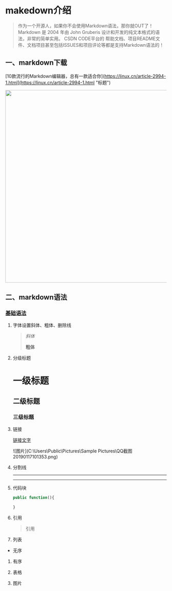 # makedown介绍
> 作为一个开源人，如果你不会使用Markdown语法，那你就OUT了！Markdown 是 2004 年由 John Gruberis 设计和开发的纯文本格式的语法，非常的简单实用。 CSDN CODE平台的 帮助文档、项目README文件、文档项目甚至包括ISSUES和项目评论等都是支持Markdown语法的！

## 一、markdown下载
[10款流行的Markdown编辑器，总有一款适合你](https://linux.cn/article-2994-1.html](https://linux.cn/article-2994-1.html "标题")

<img src="./media/markdown_pad.png" width="600px">

## 二、markdown语法
### [基础语法](https://www.jianshu.com/p/335db5716248 )

1. 字体设置斜体、粗体、删除线   

   > *斜体*
   >
   >  **粗体**
   >
   > 

2. 分级标题

   # 一级标题

   ## 二级标题

   ### 三级标题

   

3. 链接

   [链接文字](http://baidu.com)

   ![图片](C:\Users\Public\Pictures\Sample Pictures\QQ截图20190117101353.png)

4. 分割线

   ---

   ***

   

5. 代码块

   ```javascript
   public function(){
       
   }
   ```

   

6. 引用

   > 引用

7. 列表

 - 无序
 1. 有序

8. 表格

9. 图片





